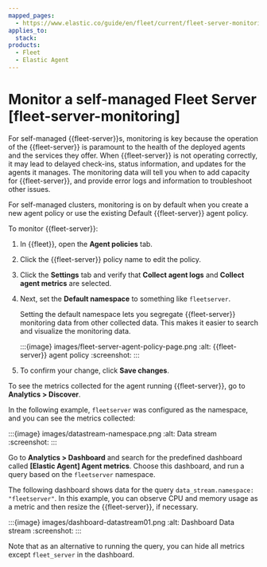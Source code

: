```yaml
---
mapped_pages:
  - https://www.elastic.co/guide/en/fleet/current/fleet-server-monitoring.html
applies_to:
  stack:
products:
  - Fleet
  - Elastic Agent
---
```


# Monitor a self-managed Fleet Server [fleet-server-monitoring]

For self-managed {{fleet-server}}s, monitoring is key because the operation of the {{fleet-server}} is paramount to the health of the deployed agents and the services they offer. When {{fleet-server}} is not operating correctly, it may lead to delayed check-ins, status information, and updates for the agents it manages. The monitoring data will tell you when to add capacity for {{fleet-server}}, and provide error logs and information to troubleshoot other issues.

For self-managed clusters, monitoring is on by default when you create a new agent policy or use the existing Default {{fleet-server}} agent policy.

To monitor {{fleet-server}}:

1. In {{fleet}}, open the **Agent policies** tab.
2. Click the {{fleet-server}} policy name to edit the policy.
3. Click the **Settings** tab and verify that **Collect agent logs** and **Collect agent metrics** are selected.
4. Next, set the **Default namespace** to something like `fleetserver`.

    Setting the default namespace lets you segregate {{fleet-server}} monitoring data from other collected data. This makes it easier to search and visualize the monitoring data.

    :::{image} images/fleet-server-agent-policy-page.png
    :alt: {{fleet-server}} agent policy
    :screenshot:
    :::

5. To confirm your change, click **Save changes**.

To see the metrics collected for the agent running {{fleet-server}}, go to **Analytics > Discover**.

In the following example, `fleetserver` was configured as the namespace, and you can see the metrics collected:

:::{image} images/datastream-namespace.png
:alt: Data stream
:screenshot:
:::

Go to **Analytics > Dashboard** and search for the predefined dashboard called **[Elastic Agent] Agent metrics**. Choose this dashboard, and run a query based on the `fleetserver` namespace.

The following dashboard shows data for the query `data_stream.namespace: "fleetserver"`. In this example, you can observe CPU and memory usage as a metric and then resize the {{fleet-server}}, if necessary.

:::{image} images/dashboard-datastream01.png
:alt: Dashboard Data stream
:screenshot:
:::

Note that as an alternative to running the query, you can hide all metrics except `fleet_server` in the dashboard.
